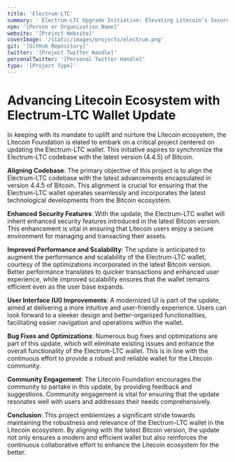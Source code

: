 ```yaml
---
title: 'Electrum-LTC'
summary: ' Electrum-LTC Upgrade Initiative: Elevating Litecoin’s Secure Wallet Experience'
nym: '[Person or Organization Name]'
website: '[Project Website]'
coverImage: '/static/images/projects/electrum.png'
git: '[GitHub Repository]'
twitter: '[Project Twitter Handle]'
personalTwitter: '[Personal Twitter Handle]'
type: '[Project Type]'
---
```


# **Advancing Litecoin Ecosystem with Electrum-LTC Wallet Update**

In keeping with its mandate to uplift and nurture the Litecoin ecosystem, the Litecoin Foundation is elated to embark on a critical project centered on updating the Electrum-LTC wallet. This initiative aspires to synchronize the Electrum-LTC codebase with the latest version (4.4.5) of Bitcoin. 

**Aligning Codebase**:
The primary objective of this project is to align the Electrum-LTC codebase with the latest advancements encapsulated in version 4.4.5 of Bitcoin. This alignment is crucial for ensuring that the Electrum-LTC wallet operates seamlessly and incorporates the latest technological developments from the Bitcoin ecosystem.

**Enhanced Security Features**:
With the update, the Electrum-LTC wallet will inherit enhanced security features introduced in the latest Bitcoin version. This enhancement is vital in ensuring that Litecoin users enjoy a secure environment for managing and transacting their assets.

**Improved Performance and Scalability**:
The update is anticipated to augment the performance and scalability of the Electrum-LTC wallet, courtesy of the optimizations incorporated in the latest Bitcoin version. Better performance translates to quicker transactions and enhanced user experience, while improved scalability ensures that the wallet remains efficient even as the user base expands.

**User Interface (UI) Improvements**:
A modernized UI is part of the update, aimed at delivering a more intuitive and user-friendly experience. Users can look forward to a sleeker design and better-organized functionalities, facilitating easier navigation and operations within the wallet.

**Bug Fixes and Optimizations**:
Numerous bug fixes and optimizations are part of this update, which will eliminate existing issues and enhance the overall functionality of the Electrum-LTC wallet. This is in line with the continuous effort to provide a robust and reliable wallet for the Litecoin community.

**Community Engagement**:
The Litecoin Foundation encourages the community to partake in this update, by providing feedback and suggestions. Community engagement is vital for ensuring that the update resonates well with users and addresses their needs comprehensively.

**Conclusion**:
This project emblemizes a significant stride towards maintaining the robustness and relevance of the Electrum-LTC wallet in the Litecoin ecosystem. By aligning with the latest Bitcoin version, the update not only ensures a modern and efficient wallet but also reinforces the continuous collaborative effort to enhance the Litecoin ecosystem for the better.
